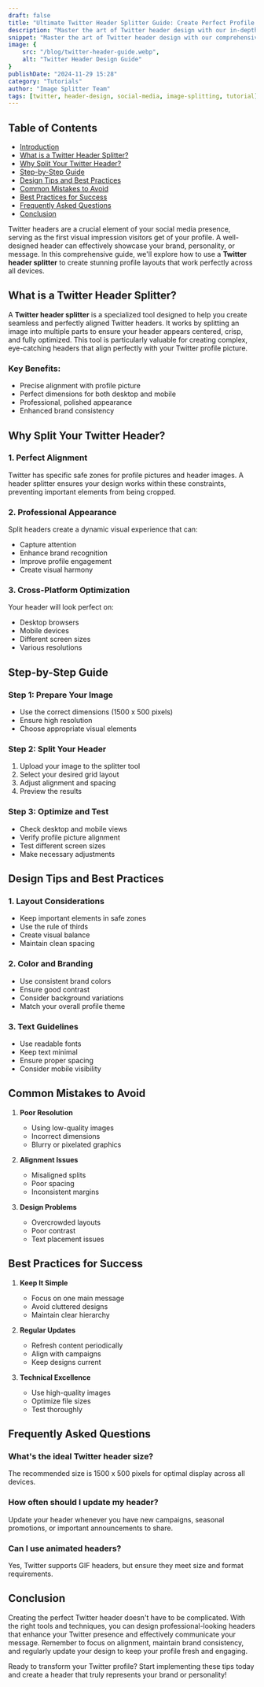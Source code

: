 ```yaml
---
draft: false
title: "Ultimate Twitter Header Splitter Guide: Create Perfect Profile Layouts"
description: "Master the art of Twitter header design with our in-depth guide. Learn how to create perfectly aligned headers, optimize for both desktop and mobile displays, and make your Twitter profile stand out with professional-looking designs!"
snippet: "Master the art of Twitter header design with our comprehensive guide. Learn how to split and align your headers perfectly, optimize for both desktop and mobile, and create a stunning profile that stands out."
image: {
    src: "/blog/twitter-header-guide.webp",
    alt: "Twitter Header Design Guide"
}
publishDate: "2024-11-29 15:28"
category: "Tutorials"
author: "Image Splitter Team"
tags: [twitter, header-design, social-media, image-splitting, tutorial]
---
```


## Table of Contents
- [Introduction](#introduction)
- [What is a Twitter Header Splitter?](#what-is-a-twitter-header-splitter)
- [Why Split Your Twitter Header?](#why-split-your-twitter-header)
- [Step-by-Step Guide](#step-by-step-guide)
- [Design Tips and Best Practices](#design-tips-and-best-practices)
- [Common Mistakes to Avoid](#common-mistakes-to-avoid)
- [Best Practices for Success](#best-practices-for-success)
- [Frequently Asked Questions](#frequently-asked-questions)
- [Conclusion](#conclusion)

Twitter headers are a crucial element of your social media presence, serving as the first visual impression visitors get of your profile. A well-designed header can effectively showcase your brand, personality, or message. In this comprehensive guide, we'll explore how to use a **Twitter header splitter** to create stunning profile layouts that work perfectly across all devices.

## What is a Twitter Header Splitter?

A **Twitter header splitter** is a specialized tool designed to help you create seamless and perfectly aligned Twitter headers. It works by splitting an image into multiple parts to ensure your header appears centered, crisp, and fully optimized. This tool is particularly valuable for creating complex, eye-catching headers that align perfectly with your Twitter profile picture.

### Key Benefits:
- Precise alignment with profile picture
- Perfect dimensions for both desktop and mobile
- Professional, polished appearance
- Enhanced brand consistency

## Why Split Your Twitter Header?

### 1. Perfect Alignment
Twitter has specific safe zones for profile pictures and header images. A header splitter ensures your design works within these constraints, preventing important elements from being cropped.

### 2. Professional Appearance
Split headers create a dynamic visual experience that can:
- Capture attention
- Enhance brand recognition
- Improve profile engagement
- Create visual harmony

### 3. Cross-Platform Optimization
Your header will look perfect on:
- Desktop browsers
- Mobile devices
- Different screen sizes
- Various resolutions

## Step-by-Step Guide

### Step 1: Prepare Your Image
- Use the correct dimensions (1500 x 500 pixels)
- Ensure high resolution
- Choose appropriate visual elements

### Step 2: Split Your Header
1. Upload your image to the splitter tool
2. Select your desired grid layout
3. Adjust alignment and spacing
4. Preview the results

### Step 3: Optimize and Test
- Check desktop and mobile views
- Verify profile picture alignment
- Test different screen sizes
- Make necessary adjustments

## Design Tips and Best Practices

### 1. Layout Considerations
- Keep important elements in safe zones
- Use the rule of thirds
- Create visual balance
- Maintain clean spacing

### 2. Color and Branding
- Use consistent brand colors
- Ensure good contrast
- Consider background variations
- Match your overall profile theme

### 3. Text Guidelines
- Use readable fonts
- Keep text minimal
- Ensure proper spacing
- Consider mobile visibility

## Common Mistakes to Avoid

1. **Poor Resolution**
   - Using low-quality images
   - Incorrect dimensions
   - Blurry or pixelated graphics

2. **Alignment Issues**
   - Misaligned splits
   - Poor spacing
   - Inconsistent margins

3. **Design Problems**
   - Overcrowded layouts
   - Poor contrast
   - Text placement issues

## Best Practices for Success

1. **Keep It Simple**
   - Focus on one main message
   - Avoid cluttered designs
   - Maintain clear hierarchy

2. **Regular Updates**
   - Refresh content periodically
   - Align with campaigns
   - Keep designs current

3. **Technical Excellence**
   - Use high-quality images
   - Optimize file sizes
   - Test thoroughly

## Frequently Asked Questions

### What's the ideal Twitter header size?
The recommended size is 1500 x 500 pixels for optimal display across all devices.

### How often should I update my header?
Update your header whenever you have new campaigns, seasonal promotions, or important announcements to share.

### Can I use animated headers?
Yes, Twitter supports GIF headers, but ensure they meet size and format requirements.

## Conclusion

Creating the perfect Twitter header doesn't have to be complicated. With the right tools and techniques, you can design professional-looking headers that enhance your Twitter presence and effectively communicate your message. Remember to focus on alignment, maintain brand consistency, and regularly update your design to keep your profile fresh and engaging.

Ready to transform your Twitter profile? Start implementing these tips today and create a header that truly represents your brand or personality!
